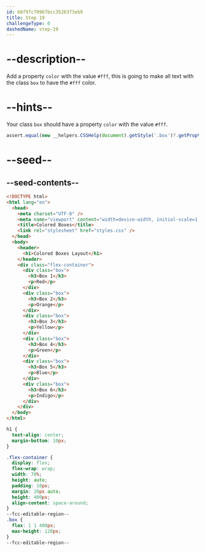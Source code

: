 ```yaml
---
id: 68f97c70967bcc35263f3eb9
title: Step 19
challengeType: 0
dashedName: step-19
---
```


# --description--

Add a property `color` with the value `#fff`, this is going to make all text with the class `box` to have the `#fff` color.

# --hints--

Your class `box` should have a property `color` with the value `#fff`.

```js
assert.equal(new __helpers.CSSHelp(document).getStyle('.box')?.getPropVal('color'), 'rgb(255, 255, 255)');
```

# --seed--

## --seed-contents--

```html
<!DOCTYPE html>
<html lang="en">
  <head>
    <meta charset="UTF-8" />
    <meta name="viewport" content="width=device-width, initial-scale=1.0" />
    <title>Colored Boxes</title>
    <link rel="stylesheet" href="styles.css" />
  </head>
  <body>
    <header>
      <h1>Colored Boxes Layout</h1>
    </header>
    <div class="flex-container">
      <div class="box">
        <h3>Box 1</h3>
        <p>Red</p>
      </div>
      <div class="box">
        <h3>Box 2</h3>
        <p>Orange</p>
      </div>
      <div class="box">
        <h3>Box 3</h3>
        <p>Yellow</p>
      </div>
      <div class="box">
        <h3>Box 4</h3>
        <p>Green</p>
      </div>
      <div class="box">
        <h3>Box 5</h3>
        <p>Blue</p>
      </div>
      <div class="box">
        <h3>Box 6</h3>
        <p>Indigo</p>
      </div>
    </div>
  </body>
</html>
```

```css
h1 {
  text-align: center;
  margin-bottom: 10px;
}

.flex-container {
  display: flex;
  flex-wrap: wrap;
  width: 70%;
  height: auto;
  padding: 10px;
  margin: 20px auto;
  height: 400px;
  align-content: space-around;
}
--fcc-editable-region--
.box {
  flex: 1 1 400px;
  max-height: 120px;
}
--fcc-editable-region--
```
